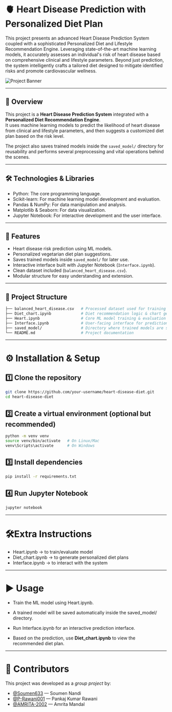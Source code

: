 # 🫀 Heart Disease Prediction with Personalized Diet Plan
This project presents an advanced Heart Disease Prediction System coupled with a sophisticated Personalized Diet and Lifestyle Recommendation Engine. Leveraging state-of-the-art machine learning models, it accurately assesses an individual's risk of heart disease based on comprehensive clinical and lifestyle parameters. Beyond just prediction, the system intelligently crafts a tailored diet designed to mitigate identified risks and promote cardiovascular wellness.

![Project Banner](assets/banner.png) <!-- Replace with your actual banner path -->

---

## 📌 Overview
This project is a **Heart Disease Prediction System** integrated with a **Personalized Diet Recommendation Engine**.  
It uses machine learning models to predict the likelihood of heart disease from clinical and lifestyle parameters, and then suggests a customized diet plan based on the risk level.

The project also saves trained models inside the `saved_model/` directory for reusability and performs several preprocessing and vital operations behind the scenes.

---

## 🛠️ Technologies & Libraries
- Python: The core programming language.
- Scikit-learn: For machine learning model development and evaluation.
- Pandas & NumPy: For data manipulation and analysis.
- Matplotlib & Seaborn: For data visualization.
- Jupyter Notebook: For interactive development and the user interface.

---

## 🚀 Features
- Heart disease risk prediction using ML models.
- Personalized vegetarian diet plan suggestions.
- Saves trained models inside `saved_model/` for later use.
- Interactive interface built with Jupyter Notebook (`Interface.ipynb`).
- Clean dataset included (`balanced_heart_disease.csv`).
- Modular structure for easy understanding and extension.

---

## 📂 Project Structure
```bash
├── balanced_heart_disease.csv   # Processed dataset used for training & testing
├── Diet_chart.ipynb             # Diet recommendation logic & chart generation
├── Heart.ipynb                  # Core ML model training & evaluation
├── Interface.ipynb              # User-facing interface for predictions
├── saved_model/                 # Directory where trained models are stored
└── README.md                    # Project documentation
```
---

# ⚙️ Installation & Setup
 ##   1️⃣ Clone the repository
   ```bash
   git clone https://github.com/your-username/heart-disease-diet.git
   cd heart-disease-diet
   ```
 ## 2️⃣ Create a virtual environment (optional but recommended)
 ```bash
 python -m venv venv
source venv/bin/activate   # On Linux/Mac
venv\Scripts\activate      # On Windows
```

## 3️⃣ Install dependencies
```bash
pip install -r requirements.txt
```
## 4️⃣ Run Jupyter Notebook
```bash
jupyter notebook
```
---
# 🛠️Extra Instructions

- Heart.ipynb → to train/evaluate model
- Diet_chart.ipynb → to generate personalized diet plans
- Interface.ipynb → to interact with the system
---
# ▶️ Usage
- Train the ML model using Heart.ipynb.

- A trained model will be saved automatically inside the saved_model/ directory.

- Run Interface.ipynb for an interactive prediction interface.

- Based on the prediction, use **Diet_chart.ipynb** to view the recommended diet plan.

---
# 👥 Contributors

This project was developed as a *group project* by:

- [@Soumen633](https://github.com/Soumen633) — Soumen Nandi  
- [@P-Rawani001](https://github.com/P-Rawani001) — Pankaj Kumar Rawani  
- [@AMRITA-2002](https://github.com/AMRITA-2002) — Amrita Mandal



